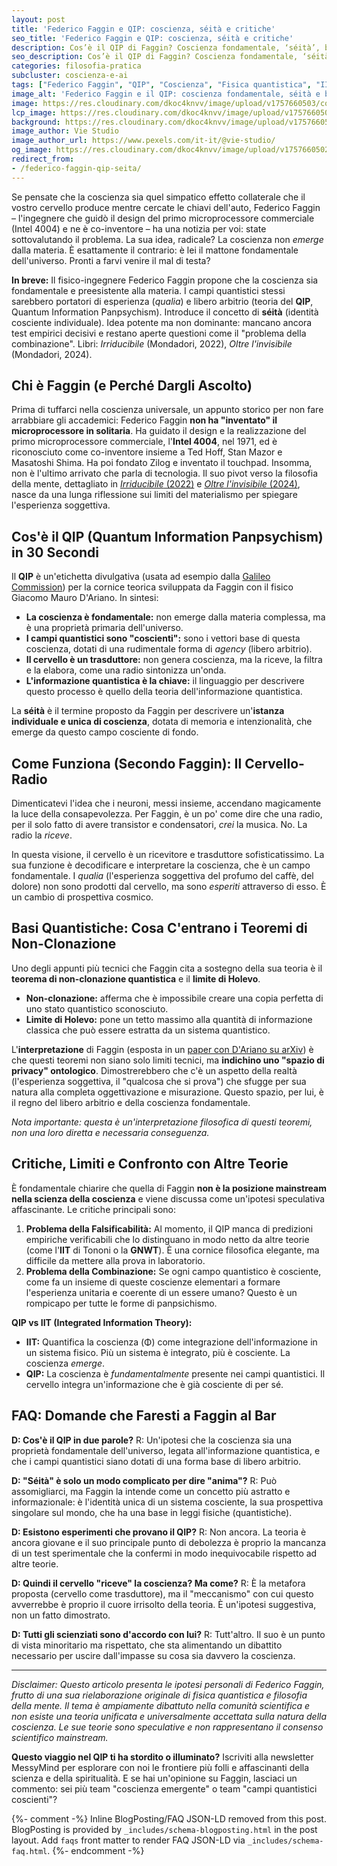 ```yaml
---
layout: post
title: 'Federico Faggin e QIP: coscienza, séità e critiche'
seo_title: 'Federico Faggin e QIP: coscienza, séità e critiche'
description: Cos’è il QIP di Faggin? Coscienza fondamentale, ‘séità’, basi quantistiche (no-cloning/Holevo), differenze da IIT e critiche, con fonti.
seo_description: Cos’è il QIP di Faggin? Coscienza fondamentale, ‘séità’, basi quantistiche (no-cloning/Holevo), differenze da IIT e critiche, con fonti.
categories: filosofia-pratica
subcluster: coscienza-e-ai
tags: ["Federico Faggin", "QIP", "Coscienza", "Fisica quantistica", "IIT","Séità"]
image_alt: 'Federico Faggin e il QIP: coscienza fondamentale, séità e basi quantistiche'
image: https://res.cloudinary.com/dkoc4knvv/image/upload/v1757660503/cosciena_1920_aewa7k.webp
lcp_image: https://res.cloudinary.com/dkoc4knvv/image/upload/v1757660503/cosciena_1920_aewa7k.webp
background: https://res.cloudinary.com/dkoc4knvv/image/upload/v1757660502/cosciena_600_kapszz.webp
image_author: Vie Studio
image_author_url: https://www.pexels.com/it-it/@vie-studio/
og_image: https://res.cloudinary.com/dkoc4knvv/image/upload/v1757660502/cosciena_600_kapszz.webp
redirect_from:
- /federico-faggin-qip-seita/
---
```



Se pensate che la coscienza sia quel simpatico effetto collaterale che il vostro cervello produce mentre cercate le chiavi dell'auto, Federico Faggin – l'ingegnere che guidò il design del primo microprocessore commerciale (Intel 4004) e ne è co-inventore – ha una notizia per voi: state sottovalutando il problema. La sua idea, radicale? La coscienza non *emerge* dalla materia. È esattamente il contrario: è lei il mattone fondamentale dell'universo. Pronti a farvi venire il mal di testa?

**In breve:** Il fisico-ingegnere Federico Faggin propone che la coscienza sia fondamentale e preesistente alla materia. I campi quantistici stessi sarebbero portatori di esperienza (*qualia*) e libero arbitrio (teoria del **QIP**, Quantum Information Panpsychism). Introduce il concetto di **séità** (identità cosciente individuale). Idea potente ma non dominante: mancano ancora test empirici decisivi e restano aperte questioni come il "problema della combinazione". Libri: *Irriducibile* (Mondadori, 2022), *Oltre l'invisibile* (Mondadori, 2024).

## Chi è Faggin (e Perché Dargli Ascolto)

Prima di tuffarci nella coscienza universale, un appunto storico per non fare arrabbiare gli accademici: Federico Faggin **non ha "inventato" il microprocessore in solitaria**. Ha guidato il design e la realizzazione del primo microprocessore commerciale, l'**Intel 4004**, nel 1971, ed è riconosciuto come co-inventore insieme a Ted Hoff, Stan Mazor e Masatoshi Shima. Ha poi fondato Zilog e inventato il touchpad. Insomma, non è l'ultimo arrivato che parla di tecnologia. Il suo pivot verso la filosofia della mente, dettagliato in [*Irriducibile* (2022)](https://www.mondadori.it/libri/irriducibile-federico-faggin/) e [*Oltre l'invisibile* (2024)](https://www.mondadori.it/libri/oltre-linvisibile-federico-faggin/), nasce da una lunga riflessione sui limiti del materialismo per spiegare l'esperienza soggettiva.

## Cos'è il QIP (Quantum Information Panpsychism) in 30 Secondi

Il **QIP** è un'etichetta divulgativa (usata ad esempio dalla [Galileo Commission](https://galileocommission.org/federico-faggin-quantum-information-panpsychism-explained/)) per la cornice teorica sviluppata da Faggin con il fisico Giacomo Mauro D'Ariano. In sintesi:
-   **La coscienza è fondamentale:** non emerge dalla materia complessa, ma è una proprietà primaria dell'universo.
-   **I campi quantistici sono "coscienti":** sono i vettori base di questa coscienza, dotati di una rudimentale forma di *agency* (libero arbitrio).
-   **Il cervello è un trasduttore:** non genera coscienza, ma la riceve, la filtra e la elabora, come una radio sintonizza un'onda.
-   **L'informazione quantistica è la chiave:** il linguaggio per descrivere questo processo è quello della teoria dell'informazione quantistica.

La **séità** è il termine proposto da Faggin per descrivere un'**istanza individuale e unica di coscienza**, dotata di memoria e intenzionalità, che emerge da questo campo cosciente di fondo.

## Come Funziona (Secondo Faggin): Il Cervello-Radio

Dimenticatevi l'idea che i neuroni, messi insieme, accendano magicamente la luce della consapevolezza. Per Faggin, è un po' come dire che una radio, per il solo fatto di avere transistor e condensatori, *crei* la musica. No. La radio la *riceve*.

In questa visione, il cervello è un ricevitore e trasduttore sofisticatissimo. La sua funzione è decodificare e interpretare la coscienza, che è un campo fondamentale. I *qualia* (l'esperienza soggettiva del profumo del caffè, del dolore) non sono prodotti dal cervello, ma sono *esperiti* attraverso di esso. È un cambio di prospettiva cosmico.

## Basi Quantistiche: Cosa C'entrano i Teoremi di Non-Clonazione

Uno degli appunti più tecnici che Faggin cita a sostegno della sua teoria è il **teorema di non-clonazione quantistica** e il **limite di Holevo**.

-   **Non-clonazione:** afferma che è impossibile creare una copia perfetta di uno stato quantistico sconosciuto.
-   **Limite di Holevo:** pone un tetto massimo alla quantità di informazione classica che può essere estratta da un sistema quantistico.

L'**interpretazione** di Faggin (esposta in un [paper con D'Ariano su arXiv](https://arxiv.org/abs/2012.06580)) è che questi teoremi non siano solo limiti tecnici, ma **indichino uno "spazio di privacy" ontologico**. Dimostrerebbero che c'è un aspetto della realtà (l'esperienza soggettiva, il "qualcosa che si prova") che sfugge per sua natura alla completa oggettivazione e misurazione. Questo spazio, per lui, è il regno del libero arbitrio e della coscienza fondamentale.

*Nota importante: questa è un'interpretazione filosofica di questi teoremi, non una loro diretta e necessaria conseguenza.*

## Critiche, Limiti e Confronto con Altre Teorie

È fondamentale chiarire che quella di Faggin **non è la posizione mainstream nella scienza della coscienza** e viene discussa come un'ipotesi speculativa affascinante. Le critiche principali sono:

1.  **Problema della Falsificabilità:** Al momento, il QIP manca di predizioni empiriche verificabili che lo distinguano in modo netto da altre teorie (come l'**IIT** di Tononi o la **GNWT**). È una cornice filosofica elegante, ma difficile da mettere alla prova in laboratorio.
2.  **Problema della Combinazione:** Se ogni campo quantistico è cosciente, come fa un insieme di queste coscienze elementari a formare l'esperienza unitaria e coerente di un essere umano? Questo è un rompicapo per tutte le forme di panpsichismo.

**QIP vs IIT (Integrated Information Theory):**
-   **IIT:** Quantifica la coscienza (Φ) come integrazione dell'informazione in un sistema fisico. Più un sistema è integrato, più è cosciente. La coscienza *emerge*.
-   **QIP:** La coscienza è *fundamentalmente* presente nei campi quantistici. Il cervello integra un'informazione che è già cosciente di per sé.

## FAQ: Domande che Faresti a Faggin al Bar

**D: Cos'è il QIP in due parole?**
R: Un'ipotesi che la coscienza sia una proprietà fondamentale dell'universo, legata all'informazione quantistica, e che i campi quantistici siano dotati di una forma base di libero arbitrio.

**D: "Séità" è solo un modo complicato per dire "anima"?**
R: Può assomigliarci, ma Faggin la intende come un concetto più astratto e informazionale: è l'identità unica di un sistema cosciente, la sua prospettiva singolare sul mondo, che ha una base in leggi fisiche (quantistiche).

**D: Esistono esperimenti che provano il QIP?**
R: Non ancora. La teoria è ancora giovane e il suo principale punto di debolezza è proprio la mancanza di un test sperimentale che la confermi in modo inequivocabile rispetto ad altre teorie.

**D: Quindi il cervello "riceve" la coscienza? Ma come?**
R: È la metafora proposta (cervello come trasduttore), ma il "meccanismo" con cui questo avverrebbe è proprio il cuore irrisolto della teoria. È un'ipotesi suggestiva, non un fatto dimostrato.

**D: Tutti gli scienziati sono d'accordo con lui?**
R: Tutt'altro. Il suo è un punto di vista minoritario ma rispettato, che sta alimentando un dibattito necessario per uscire dall'impasse su cosa sia davvero la coscienza.

---

*Disclaimer: Questo articolo presenta le ipotesi personali di Federico Faggin, frutto di una sua rielaborazione originale di fisica quantistica e filosofia della mente. Il tema è ampiamente dibattuto nella comunità scientifica e non esiste una teoria unificata e universalmente accettata sulla natura della coscienza. Le sue teorie sono speculative e non rappresentano il consenso scientifico mainstream.*

**Questo viaggio nel QIP ti ha stordito o illuminato?** Iscriviti alla newsletter MessyMind per esplorare con noi le frontiere più folli e affascinanti della scienza e della spiritualità. E se hai un'opinione su Faggin, lasciaci un commento: sei più team "coscienza emergente" o team "campi quantistici coscienti"?

{%- comment -%} Inline BlogPosting/FAQ JSON-LD removed from this post. BlogPosting is provided by `_includes/schema-blogposting.html` in the post layout. Add `faqs` front matter to render FAQ JSON-LD via `_includes/schema-faq.html`.
{%- endcomment -%}